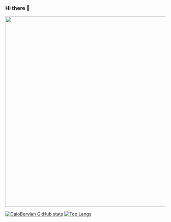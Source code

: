 ### Hi there 👋


<img src=https://github.com/TheDudeThatCode/TheDudeThatCode/blob/master/Assets/dino.gif width="600">


[![CaioBervian GitHub stats](https://github-readme-stats.vercel.app/api?username=CaioBervian)](https://github.com/CaioBervian/github-readme-stats)
[![Top Langs](https://github-readme-stats.vercel.app/api/top-langs/?username=CaioBervian&layout=compact)](https://github.com/hellenmas/github-readme-stats)
